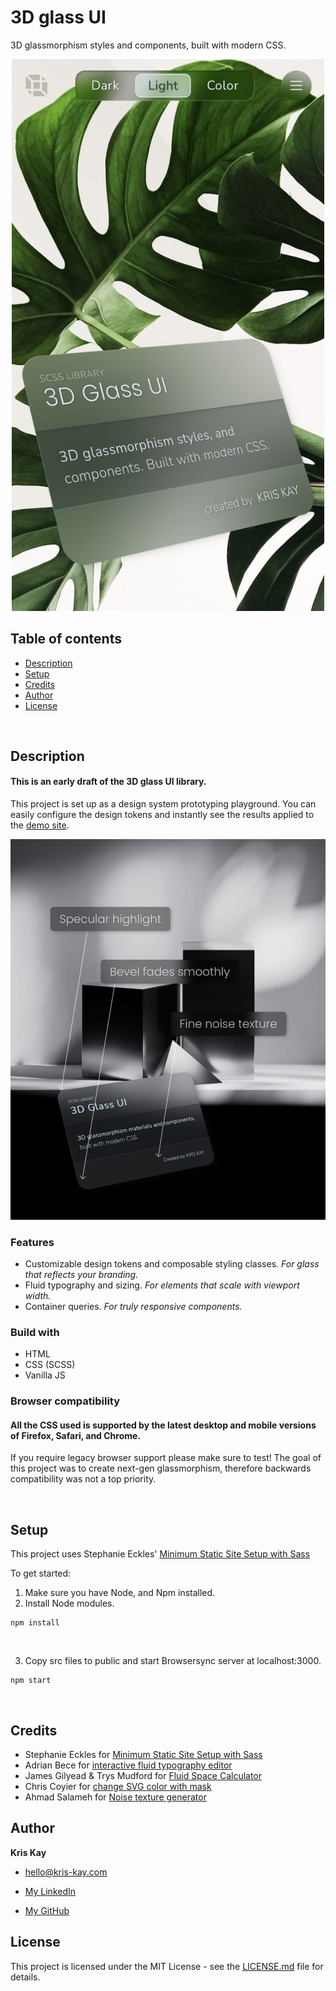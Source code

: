 # 3D glass UI
3D glassmorphism styles and components, built with modern CSS.

<div align="center" width="100%">
  <img src="src/assets/readme-img/3D-glass-ui_card.jpg" width="500">
</div>

## Table of contents
* [Description](#description)
* [Setup](#setup)
* [Credits](#credits)
* [Author](#author)
* [License](#license)

</br>

## Description
#### This is an early draft of the 3D glass UI library.

This project is set up as a design system prototyping playground. You can easily configure the design tokens and instantly see the results applied to the [demo site](https://3d-glass-ui.com/).


<div align="center" width="100%">
  <img src="src/assets/homeImg/glass-details_1024x1236.jpg" width="600">
</div>

### Features
* Customizable design tokens and composable styling classes. *For glass that reflects your branding.*
* Fluid typography and sizing. *For elements that scale with viewport width.*
* Container queries. *For truly responsive components.*

### Build with
* HTML
* CSS (SCSS)
* Vanilla JS

### Browser compatibility
#### All the CSS used is supported by the latest desktop and mobile versions of Firefox, Safari, and Chrome.
If you require legacy browser support please make sure to test! The goal of this project was to create next-gen glassmorphism, therefore backwards compatibility was not a top priority.

</br>


## Setup
This project uses Stephanie Eckles'
[Minimum Static Site Setup with Sass](https://thinkdobecreate.com/articles/minimum-static-site-sass-setup/)

To get started:
1. Make sure you have Node, and Npm installed.
2. Install Node modules.
```
npm install
```

</br>

3. Copy src files to public and start Browsersync server at localhost:3000.
```
npm start
```

</br>

## Credits
* Stephanie Eckles for [Minimum Static Site Setup with Sass](https://thinkdobecreate.com/articles/minimum-static-site-sass-setup/)
* Adrian Bece for [interactive fluid typography editor](https://modern-fluid-typography.vercel.app/)
* James Gilyead & Trys Mudford for [Fluid Space Calculator](https://utopia.fyi/space/calculator/)
* Chris Coyier for [change SVG color with mask](https://css-tricks.com/change-color-of-svg-on-hover/)
* Ahmad Salameh for [Noise texture generator](https://devsdash.com/tools/noise-texture-generator)


## Author
**Kris Kay**
* hello@kris-kay.com

* [My LinkedIn](https://www.linkedin.com/in/kris-kay/)

* [My GitHub](https://github.com/Kris-Kay)


## License
This project is licensed under the MIT License - see the [LICENSE.md](LICENSE.md) file for details.